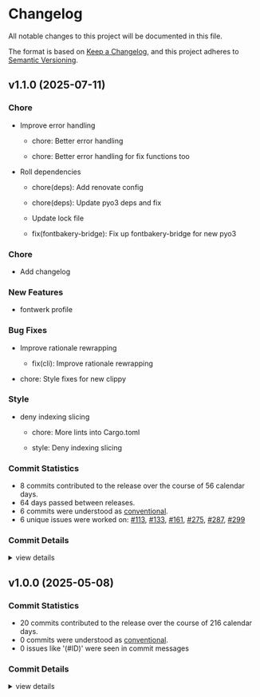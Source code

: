 # Changelog

All notable changes to this project will be documented in this file.

The format is based on [Keep a Changelog](https://keepachangelog.com/en/1.0.0/),
and this project adheres to [Semantic Versioning](https://semver.org/spec/v2.0.0.html).

## v1.1.0 (2025-07-11)

<csr-id-f44be5515dcaea17b96b1df7a4b11407561d0c17/>
<csr-id-d76cf586e4d8b509a6af4b2df724264afe125359/>
<csr-id-a6b7ffc4f39c6b1c1bd92cd9b07f4ba22d54ef2e/>

### Chore

 - <csr-id-f44be5515dcaea17b96b1df7a4b11407561d0c17/> Improve error handling
   * chore: Better error handling
   
   * chore: Better error handling for fix functions too
 - <csr-id-d76cf586e4d8b509a6af4b2df724264afe125359/> Roll dependencies
   * chore(deps): Add renovate config
   
   * chore(deps): Update pyo3 deps and fix
   
   * Update lock file
   
   * fix(fontbakery-bridge): Fix up fontbakery-bridge for new pyo3

### Chore

 - <csr-id-c69a556c43bd09c1368073faf6f3ac6c985e0dc0/> Add changelog

### New Features

 - <csr-id-06e1ff0b9234917d3040559465b70c4b3c44e61e/> fontwerk profile

### Bug Fixes

 - <csr-id-46e90e51624979590af83272f96cbcfc521b7d0a/> Improve rationale rewrapping
   * fix(cli): Improve rationale rewrapping
* chore: Style fixes for new clippy

### Style

 - <csr-id-a6b7ffc4f39c6b1c1bd92cd9b07f4ba22d54ef2e/> deny indexing slicing
   * chore: More lints into Cargo.toml
   
   * style: Deny indexing slicing

### Commit Statistics

<csr-read-only-do-not-edit/>

 - 8 commits contributed to the release over the course of 56 calendar days.
 - 64 days passed between releases.
 - 6 commits were understood as [conventional](https://www.conventionalcommits.org).
 - 6 unique issues were worked on: [#113](https://github.com/fonttools/fontspector/issues/113), [#133](https://github.com/fonttools/fontspector/issues/133), [#161](https://github.com/fonttools/fontspector/issues/161), [#275](https://github.com/fonttools/fontspector/issues/275), [#287](https://github.com/fonttools/fontspector/issues/287), [#299](https://github.com/fonttools/fontspector/issues/299)

### Commit Details

<csr-read-only-do-not-edit/>

<details><summary>view details</summary>

 * **[#113](https://github.com/fonttools/fontspector/issues/113)**
    - Make Fontbakery Python bridge usable ([`7082188`](https://github.com/fonttools/fontspector/commit/7082188f3e6c2ecae5090eba82390835cc1e41ff))
 * **[#133](https://github.com/fonttools/fontspector/issues/133)**
    - Roll dependencies ([`d76cf58`](https://github.com/fonttools/fontspector/commit/d76cf586e4d8b509a6af4b2df724264afe125359))
 * **[#161](https://github.com/fonttools/fontspector/issues/161)**
    - Fontwerk profile ([`06e1ff0`](https://github.com/fonttools/fontspector/commit/06e1ff0b9234917d3040559465b70c4b3c44e61e))
 * **[#275](https://github.com/fonttools/fontspector/issues/275)**
    - Improve error handling ([`f44be55`](https://github.com/fonttools/fontspector/commit/f44be5515dcaea17b96b1df7a4b11407561d0c17))
 * **[#287](https://github.com/fonttools/fontspector/issues/287)**
    - Deny indexing slicing ([`a6b7ffc`](https://github.com/fonttools/fontspector/commit/a6b7ffc4f39c6b1c1bd92cd9b07f4ba22d54ef2e))
 * **[#299](https://github.com/fonttools/fontspector/issues/299)**
    - Improve rationale rewrapping ([`46e90e5`](https://github.com/fonttools/fontspector/commit/46e90e51624979590af83272f96cbcfc521b7d0a))
 * **Uncategorized**
    - Add changelog ([`c69a556`](https://github.com/fonttools/fontspector/commit/c69a556c43bd09c1368073faf6f3ac6c985e0dc0))
    - Release fontspector-fontbakery-bridge v1.1.0, fontspector-profile-googlefonts v1.2.0, fontspector v1.3.0 ([`05adc63`](https://github.com/fonttools/fontspector/commit/05adc636ddf710008076985ab8c2a03ea19a0f6c))
</details>

## v1.0.0 (2025-05-08)

### Commit Statistics

<csr-read-only-do-not-edit/>

 - 20 commits contributed to the release over the course of 216 calendar days.
 - 0 commits were understood as [conventional](https://www.conventionalcommits.org).
 - 0 issues like '(#ID)' were seen in commit messages

### Commit Details

<csr-read-only-do-not-edit/>

<details><summary>view details</summary>

 * **Uncategorized**
    - Merge pull request #102 from fonttools/release-prep ([`e5435f4`](https://github.com/fonttools/fontspector/commit/e5435f4ab282338ccc818daca8dacf543de27022))
    - Just copy in bit of fontbakery we need ([`064a216`](https://github.com/fonttools/fontspector/commit/064a216cef77c611a763c47312bfec2035ea0062))
    - Update metadata ([`524e153`](https://github.com/fonttools/fontspector/commit/524e153eb9bfe62e5d0f1d6f12be446764791af4))
    - Prep for 1.0.0 release ([`c1ef822`](https://github.com/fonttools/fontspector/commit/c1ef822c860b8dd53b363c9b69201981c75f757c))
    - Add metadata here too ([`44c10a3`](https://github.com/fonttools/fontspector/commit/44c10a3963006bd6977444efa1d8f1dea9b2a8c8))
    - Merge pull request #99 from fonttools/rich-metadata ([`dfd2c49`](https://github.com/fonttools/fontspector/commit/dfd2c49e542a5c5def5929c6c5e5dbd30e5015bb))
    - Add metadata here too ([`1db9d4a`](https://github.com/fonttools/fontspector/commit/1db9d4ae66aadc013b06fa399516c145ef40fcef))
    - Merge pull request #83 from fonttools/adobe-profile ([`170ffde`](https://github.com/fonttools/fontspector/commit/170ffde473594377a590b95ffbfc7ea5d592d768))
    - Adobe profile ([`1e31635`](https://github.com/fonttools/fontspector/commit/1e31635eaa1d6c023c21f70c70e62dac5a583265))
    - Merge pull request #63 from LuxxxLucy/lucy-multiple-proposal-br ([`2d675d5`](https://github.com/fonttools/fontspector/commit/2d675d5bfe5cdb3de99e1a2cf8c65964c144bc52))
    - Fix the python interface ([`f9e8ecc`](https://github.com/fonttools/fontspector/commit/f9e8ecc380d350e172154a2880cf3c3749876b6b))
    - Fix warnings ([`a138d6b`](https://github.com/fonttools/fontspector/commit/a138d6bb66f9b9eb46e154df5f69dcf9033fcfb1))
    - Move Python test runner to separate crate ([`c56bc40`](https://github.com/fonttools/fontspector/commit/c56bc40a3f53e2295feda1e66ee601ad7f4722dd))
    - Allow the Python tests to be run inside of package tests ([`ee8a960`](https://github.com/fonttools/fontspector/commit/ee8a960eacce12b39580b0ea191f363c117164bd))
    - Improve error messages ([`7255ff8`](https://github.com/fonttools/fontspector/commit/7255ff8e0b6bf51e0cba6bf5f2c71fe3698a5a0f))
    - Allow running Python tests using fontspector checks ([`3b27b96`](https://github.com/fonttools/fontspector/commit/3b27b96b6b15f1538aa6866c060511324543292f))
    - Another check ([`172fea4`](https://github.com/fonttools/fontspector/commit/172fea494a2aef8530c9418c17f3a45d14ee6544))
    - Load more functions, support non-generator checks ([`b3397f8`](https://github.com/fonttools/fontspector/commit/b3397f8508d8876e3256a112025ce98d5a50d8b9))
    - Rework Python bridge ([`e357d73`](https://github.com/fonttools/fontspector/commit/e357d73000b82b71ee93f28f71c5b16c5ca819d1))
    - Add fontbakery bridge (proof of concept) ([`05b309e`](https://github.com/fonttools/fontspector/commit/05b309e0cf6b18d84102566548eb6a7c48065c9f))
</details>


